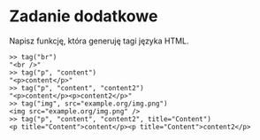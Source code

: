 # Zadanie dodatkowe

Napisz funkcję, która generuję tagi języka HTML.
```
>> tag("br")
"<br />"
>> tag("p", "content")
"<p>content</p>"
>> tag("p", "content", "content2")
"<p>content</p><p>content2</p>"
>> tag("img", src="example.org/img.png")
<img src="example.org/img.png" />
>> tag("p", "content", "content2", title="Content")
<p title="Content">content</p><p title="Content">content2</p>
```